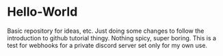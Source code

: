 # Hello-World
Basic repository for ideas, etc.
Just doing some changes to follow the introduction to github tutorial thingy. Nothing spicy, super boring.
This is a test for webhooks for a private discord server set only for my own use.
